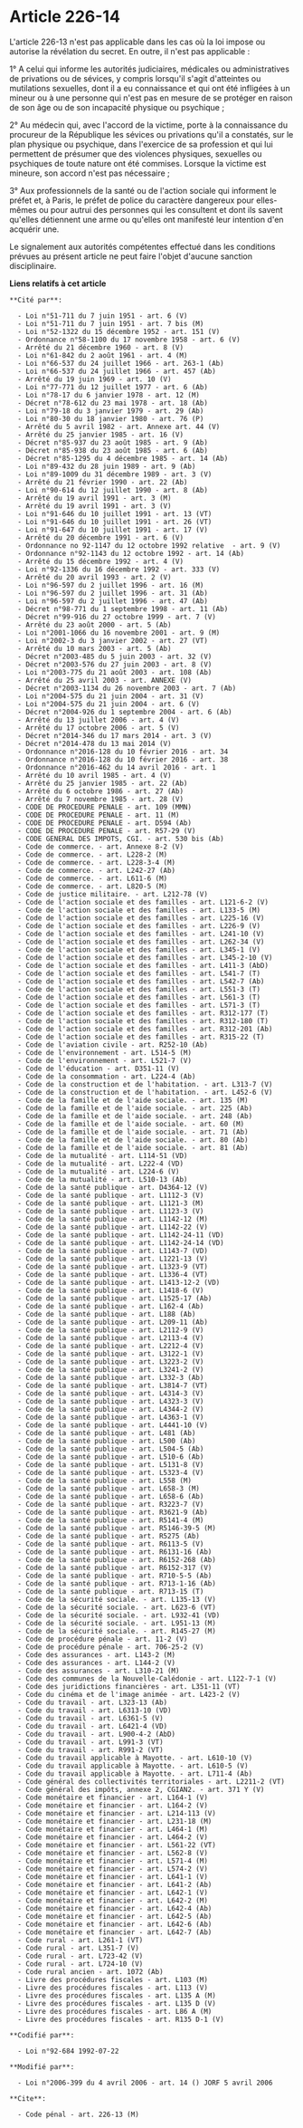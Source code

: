 # Article 226-14

L'article 226-13 n'est pas applicable dans les cas où la loi impose ou autorise la révélation du secret. En outre, il n'est
pas applicable :

1° A celui qui informe les autorités judiciaires, médicales ou administratives de privations ou de sévices, y compris
lorsqu'il s'agit d'atteintes ou mutilations sexuelles, dont il a eu connaissance et qui ont été infligées à un mineur ou à
une personne qui n'est pas en mesure de se protéger en raison de son âge ou de son incapacité physique ou psychique ;

2° Au médecin qui, avec l'accord de la victime, porte à la connaissance du procureur de la République les sévices ou
privations qu'il a constatés, sur le plan physique ou psychique, dans l'exercice de sa profession et qui lui permettent de
présumer que des violences physiques, sexuelles ou psychiques de toute nature ont été commises. Lorsque la victime est
mineure, son accord n'est pas nécessaire ;

3° Aux professionnels de la santé ou de l'action sociale qui informent le préfet et, à Paris, le préfet de police du
caractère dangereux pour elles-mêmes ou pour autrui des personnes qui les consultent et dont ils savent qu'elles détiennent
une arme ou qu'elles ont manifesté leur intention d'en acquérir une.

Le signalement aux autorités compétentes effectué dans les conditions prévues au présent article ne peut faire l'objet
d'aucune sanction disciplinaire.

**Liens relatifs à cet article**

	**Cité par**:

	  - Loi n°51-711 du 7 juin 1951 - art. 6 (V)
	  - Loi n°51-711 du 7 juin 1951 - art. 7 bis (M)
	  - Loi n°52-1322 du 15 décembre 1952 - art. 151 (V)
	  - Ordonnance n°58-1100 du 17 novembre 1958 - art. 6 (V)
	  - Arrêté du 21 décembre 1960 - art. 8 (V)
	  - Loi n°61-842 du 2 août 1961 - art. 4 (M)
	  - Loi n°66-537 du 24 juillet 1966 - art. 263-1 (Ab)
	  - Loi n°66-537 du 24 juillet 1966 - art. 457 (Ab)
	  - Arrêté du 19 juin 1969 - art. 10 (V)
	  - Loi n°77-771 du 12 juillet 1977 - art. 6 (Ab)
	  - Loi n°78-17 du 6 janvier 1978 - art. 12 (M)
	  - Décret n°78-612 du 23 mai 1978 - art. 18 (Ab)
	  - Loi n°79-18 du 3 janvier 1979 - art. 29 (Ab)
	  - Loi n°80-30 du 18 janvier 1980 - art. 76 (P)
	  - Arrêté du 5 avril 1982 - art. Annexe art. 44 (V)
	  - Arrêté du 25 janvier 1985 - art. 16 (V)
	  - Décret n°85-937 du 23 août 1985 - art. 9 (Ab)
	  - Décret n°85-938 du 23 août 1985 - art. 6 (Ab)
	  - Décret n°85-1295 du 4 décembre 1985 - art. 14 (Ab)
	  - Loi n°89-432 du 28 juin 1989 - art. 9 (Ab)
	  - Loi n°89-1009 du 31 décembre 1989 - art. 3 (V)
	  - Arrêté du 21 février 1990 - art. 22 (Ab)
	  - Loi n°90-614 du 12 juillet 1990 - art. 8 (Ab)
	  - Arrêté du 19 avril 1991 - art. 3 (M)
	  - Arrêté du 19 avril 1991 - art. 3 (V)
	  - Loi n°91-646 du 10 juillet 1991 - art. 13 (VT)
	  - Loi n°91-646 du 10 juillet 1991 - art. 26 (VT)
	  - Loi n°91-647 du 10 juillet 1991 - art. 17 (V)
	  - Arrêté du 20 décembre 1991 - art. 6 (V)
	  - Ordonnance no 92-1147 du 12 octobre 1992 relative  - art. 9 (V)
	  - Ordonnance n°92-1143 du 12 octobre 1992 - art. 14 (Ab)
	  - Arrêté du 15 décembre 1992 - art. 4 (V)
	  - Loi n°92-1336 du 16 décembre 1992 - art. 333 (V)
	  - Arrêté du 20 avril 1993 - art. 2 (V)
	  - Loi n°96-597 du 2 juillet 1996 - art. 16 (M)
	  - Loi n°96-597 du 2 juillet 1996 - art. 31 (Ab)
	  - Loi n°96-597 du 2 juillet 1996 - art. 47 (Ab)
	  - Décret n°98-771 du 1 septembre 1998 - art. 11 (Ab)
	  - Décret n°99-916 du 27 octobre 1999 - art. 7 (V)
	  - Arrêté du 23 août 2000 - art. 5 (Ab)
	  - Loi n°2001-1066 du 16 novembre 2001 - art. 9 (M)
	  - Loi n°2002-3 du 3 janvier 2002 - art. 27 (VT)
	  - Arrêté du 10 mars 2003 - art. 5 (Ab)
	  - Décret n°2003-485 du 5 juin 2003 - art. 32 (V)
	  - Décret n°2003-576 du 27 juin 2003 - art. 8 (V)
	  - Loi n°2003-775 du 21 août 2003 - art. 108 (Ab)
	  - Arrêté du 25 avril 2003 - art. ANNEXE (V)
	  - Décret n°2003-1134 du 26 novembre 2003 - art. 7 (Ab)
	  - Loi n°2004-575 du 21 juin 2004 - art. 31 (V)
	  - Loi n°2004-575 du 21 juin 2004 - art. 6 (V)
	  - Décret n°2004-926 du 1 septembre 2004 - art. 6 (Ab)
	  - Arrêté du 13 juillet 2006 - art. 4 (V)
	  - Arrêté du 17 octobre 2006 - art. 5 (V)
	  - Décret n°2014-346 du 17 mars 2014 - art. 3 (V)
	  - Décret n°2014-478 du 13 mai 2014 (V)
	  - Ordonnance n°2016-128 du 10 février 2016 - art. 34
	  - Ordonnance n°2016-128 du 10 février 2016 - art. 38
	  - Ordonnance n°2016-462 du 14 avril 2016 - art. 1
	  - Arrêté du 10 avril 1985 - art. 4 (V)
	  - Arrêté du 25 janvier 1985 - art. 22 (Ab)
	  - Arrêté du 6 octobre 1986 - art. 27 (Ab)
	  - Arrêté du 7 novembre 1985 - art. 28 (V)
	  - CODE DE PROCEDURE PENALE - art. 109 (MMN)
	  - CODE DE PROCEDURE PENALE - art. 11 (M)
	  - CODE DE PROCEDURE PENALE - art. D594 (Ab)
	  - CODE DE PROCEDURE PENALE - art. R57-29 (V)
	  - CODE GENERAL DES IMPOTS, CGI. - art. 530 bis (Ab)
	  - Code de commerce. - art. Annexe 8-2 (V)
	  - Code de commerce. - art. L228-2 (M)
	  - Code de commerce. - art. L228-3-4 (M)
	  - Code de commerce. - art. L242-27 (Ab)
	  - Code de commerce. - art. L611-6 (M)
	  - Code de commerce. - art. L820-5 (M)
	  - Code de justice militaire. - art. L212-78 (V)
	  - Code de l'action sociale et des familles - art. L121-6-2 (V)
	  - Code de l'action sociale et des familles - art. L133-5 (M)
	  - Code de l'action sociale et des familles - art. L225-16 (V)
	  - Code de l'action sociale et des familles - art. L226-9 (V)
	  - Code de l'action sociale et des familles - art. L241-10 (V)
	  - Code de l'action sociale et des familles - art. L262-34 (V)
	  - Code de l'action sociale et des familles - art. L345-1 (V)
	  - Code de l'action sociale et des familles - art. L345-2-10 (V)
	  - Code de l'action sociale et des familles - art. L411-3 (AbD)
	  - Code de l'action sociale et des familles - art. L541-7 (T)
	  - Code de l'action sociale et des familles - art. L542-7 (Ab)
	  - Code de l'action sociale et des familles - art. L551-3 (T)
	  - Code de l'action sociale et des familles - art. L561-3 (T)
	  - Code de l'action sociale et des familles - art. L571-3 (T)
	  - Code de l'action sociale et des familles - art. R312-177 (T)
	  - Code de l'action sociale et des familles - art. R312-180 (T)
	  - Code de l'action sociale et des familles - art. R312-201 (Ab)
	  - Code de l'action sociale et des familles - art. R315-22 (T)
	  - Code de l'aviation civile - art. R252-10 (Ab)
	  - Code de l'environnement - art. L514-5 (M)
	  - Code de l'environnement - art. L521-7 (V)
	  - Code de l'éducation - art. D351-11 (V)
	  - Code de la consommation - art. L224-4 (Ab)
	  - Code de la construction et de l'habitation. - art. L313-7 (V)
	  - Code de la construction et de l'habitation. - art. L452-6 (V)
	  - Code de la famille et de l'aide sociale. - art. 135 (M)
	  - Code de la famille et de l'aide sociale. - art. 225 (Ab)
	  - Code de la famille et de l'aide sociale. - art. 248 (Ab)
	  - Code de la famille et de l'aide sociale. - art. 60 (M)
	  - Code de la famille et de l'aide sociale. - art. 71 (Ab)
	  - Code de la famille et de l'aide sociale. - art. 80 (Ab)
	  - Code de la famille et de l'aide sociale. - art. 81 (Ab)
	  - Code de la mutualité - art. L114-51 (VD)
	  - Code de la mutualité - art. L222-4 (VD)
	  - Code de la mutualité - art. L224-6 (V)
	  - Code de la mutualité - art. L510-13 (Ab)
	  - Code de la santé publique - art. D4364-12 (V)
	  - Code de la santé publique - art. L1112-3 (V)
	  - Code de la santé publique - art. L1121-3 (M)
	  - Code de la santé publique - art. L1123-3 (V)
	  - Code de la santé publique - art. L1142-12 (M)
	  - Code de la santé publique - art. L1142-22 (V)
	  - Code de la santé publique - art. L1142-24-11 (VD)
	  - Code de la santé publique - art. L1142-24-14 (VD)
	  - Code de la santé publique - art. L1143-7 (VD)
	  - Code de la santé publique - art. L1221-13 (V)
	  - Code de la santé publique - art. L1323-9 (VT)
	  - Code de la santé publique - art. L1336-4 (VT)
	  - Code de la santé publique - art. L1413-12-2 (VD)
	  - Code de la santé publique - art. L1418-6 (V)
	  - Code de la santé publique - art. L1525-17 (Ab)
	  - Code de la santé publique - art. L162-4 (Ab)
	  - Code de la santé publique - art. L188 (Ab)
	  - Code de la santé publique - art. L209-11 (Ab)
	  - Code de la santé publique - art. L2112-9 (V)
	  - Code de la santé publique - art. L2113-4 (V)
	  - Code de la santé publique - art. L2212-4 (V)
	  - Code de la santé publique - art. L3122-1 (V)
	  - Code de la santé publique - art. L3223-2 (V)
	  - Code de la santé publique - art. L3241-2 (V)
	  - Code de la santé publique - art. L332-3 (Ab)
	  - Code de la santé publique - art. L3814-7 (VT)
	  - Code de la santé publique - art. L4314-3 (V)
	  - Code de la santé publique - art. L4323-3 (V)
	  - Code de la santé publique - art. L4344-2 (V)
	  - Code de la santé publique - art. L4363-1 (V)
	  - Code de la santé publique - art. L4441-10 (V)
	  - Code de la santé publique - art. L481 (Ab)
	  - Code de la santé publique - art. L500 (Ab)
	  - Code de la santé publique - art. L504-5 (Ab)
	  - Code de la santé publique - art. L510-6 (Ab)
	  - Code de la santé publique - art. L5131-8 (V)
	  - Code de la santé publique - art. L5323-4 (V)
	  - Code de la santé publique - art. L558 (M)
	  - Code de la santé publique - art. L658-3 (M)
	  - Code de la santé publique - art. L658-6 (Ab)
	  - Code de la santé publique - art. R3223-7 (V)
	  - Code de la santé publique - art. R3621-9 (Ab)
	  - Code de la santé publique - art. R5141-4 (M)
	  - Code de la santé publique - art. R5146-39-5 (M)
	  - Code de la santé publique - art. R5275 (Ab)
	  - Code de la santé publique - art. R6113-5 (V)
	  - Code de la santé publique - art. R6131-16 (Ab)
	  - Code de la santé publique - art. R6152-268 (Ab)
	  - Code de la santé publique - art. R6152-317 (V)
	  - Code de la santé publique - art. R710-5-5 (Ab)
	  - Code de la santé publique - art. R713-1-16 (Ab)
	  - Code de la santé publique - art. R713-15 (T)
	  - Code de la sécurité sociale. - art. L135-13 (V)
	  - Code de la sécurité sociale. - art. L623-6 (VT)
	  - Code de la sécurité sociale. - art. L932-41 (VD)
	  - Code de la sécurité sociale. - art. L951-13 (M)
	  - Code de la sécurité sociale. - art. R145-27 (M)
	  - Code de procédure pénale - art. 11-2 (V)
	  - Code de procédure pénale - art. 706-25-2 (V)
	  - Code des assurances - art. L143-2 (M)
	  - Code des assurances - art. L144-2 (V)
	  - Code des assurances - art. L310-21 (M)
	  - Code des communes de la Nouvelle-Calédonie - art. L122-7-1 (V)
	  - Code des juridictions financières - art. L351-11 (VT)
	  - Code du cinéma et de l'image animée - art. L423-2 (V)
	  - Code du travail - art. L323-13 (Ab)
	  - Code du travail - art. L6313-10 (VD)
	  - Code du travail - art. L6361-5 (V)
	  - Code du travail - art. L6421-4 (VD)
	  - Code du travail - art. L900-4-2 (AbD)
	  - Code du travail - art. L991-3 (VT)
	  - Code du travail - art. R991-2 (VT)
	  - Code du travail applicable à Mayotte. - art. L610-10 (V)
	  - Code du travail applicable à Mayotte. - art. L610-5 (V)
	  - Code du travail applicable à Mayotte. - art. L711-4 (Ab)
	  - Code général des collectivités territoriales - art. L2211-2 (VT)
	  - Code général des impôts, annexe 2, CGIAN2. - art. 371 Y (V)
	  - Code monétaire et financier - art. L164-1 (V)
	  - Code monétaire et financier - art. L164-2 (V)
	  - Code monétaire et financier - art. L214-113 (V)
	  - Code monétaire et financier - art. L231-18 (M)
	  - Code monétaire et financier - art. L464-1 (M)
	  - Code monétaire et financier - art. L464-2 (V)
	  - Code monétaire et financier - art. L561-22 (VT)
	  - Code monétaire et financier - art. L562-8 (V)
	  - Code monétaire et financier - art. L571-4 (M)
	  - Code monétaire et financier - art. L574-2 (V)
	  - Code monétaire et financier - art. L641-1 (V)
	  - Code monétaire et financier - art. L641-2 (Ab)
	  - Code monétaire et financier - art. L642-1 (V)
	  - Code monétaire et financier - art. L642-2 (M)
	  - Code monétaire et financier - art. L642-4 (Ab)
	  - Code monétaire et financier - art. L642-5 (Ab)
	  - Code monétaire et financier - art. L642-6 (Ab)
	  - Code monétaire et financier - art. L642-7 (Ab)
	  - Code rural - art. L261-1 (VT)
	  - Code rural - art. L351-7 (V)
	  - Code rural - art. L723-42 (V)
	  - Code rural - art. L724-10 (V)
	  - Code rural ancien - art. 1072 (Ab)
	  - Livre des procédures fiscales - art. L103 (M)
	  - Livre des procédures fiscales - art. L113 (V)
	  - Livre des procédures fiscales - art. L135 A (M)
	  - Livre des procédures fiscales - art. L135 D (V)
	  - Livre des procédures fiscales - art. L86 A (M)
	  - Livre des procédures fiscales - art. R135 D-1 (V)

	**Codifié par**:

	  - Loi n°92-684 1992-07-22

	**Modifié par**:

	  - Loi n°2006-399 du 4 avril 2006 - art. 14 () JORF 5 avril 2006

	**Cite**:

	  - Code pénal - art. 226-13 (M)
